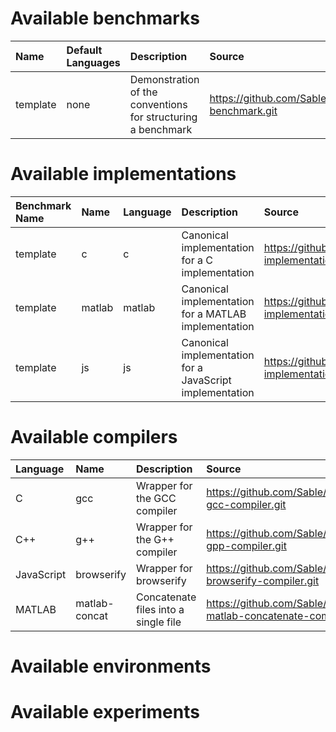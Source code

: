 # Available benchmarks

| Name     | Default Languages | Description                                             | Source                           |
| :------- | :---------------- | :------------------------------------------------------ | :------------------------------- |
| template | none              | Demonstration of the conventions for structuring a benchmark | https://github.com/Sable/template-benchmark.git |


# Available implementations

| Benchmark Name | Name        | Language    | Description                 | Source                                    |
| :------------- | :---------- | :---------- | :-------------------------- | :---------------------------------------- |
| template       | c           | c           | Canonical implementation for a C implementation | https://github.com/Sable/c-implementation-template.git |
| template       | matlab      | matlab      | Canonical implementation for a MATLAB implementation | https://github.com/Sable/matab-implementation-template.git |
| template       | js           | js         | Canonical implementation for a JavaScript implementation | https://github.com/Sable/c-implementation-template.git |


# Available compilers

| Language   | Name          | Description                                         | Source                               |
| :--------- | :------------ | :---------------------------------------------------| :----------------------------------- |
| C          | gcc           | Wrapper for the GCC compiler           | https://github.com/Sable/ostrich-gcc-compiler.git |
| C++        | g++           | Wrapper for the G++ compiler           | https://github.com/Sable/ostrich-gpp-compiler.git |
| JavaScript | browserify    | Wrapper for browserify           | https://github.com/Sable/ostrich-browserify-compiler.git|
| MATLAB     | matlab-concat | Concatenate files into a single file | https://github.com/Sable/ostrich-matlab-concatenate-compiler.git |

# Available environments

# Available experiments
